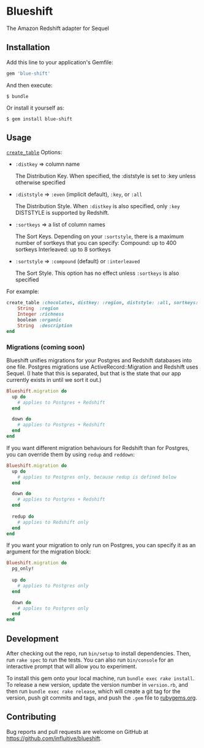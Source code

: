# Blueshift

The Amazon Redshift adapter for Sequel

## Installation

Add this line to your application's Gemfile:

```ruby
gem 'blue-shift'
```

And then execute:

    $ bundle

Or install it yourself as:

    $ gem install blue-shift

## Usage

[`create_table`](http://sequel.jeremyevans.net/rdoc/classes/Sequel/Database.html#method-i-create_table) Options:

- `:distkey` => column name

    The Distribution Key. When specified, the :diststyle is set to :key unless otherwise specified

- `:diststyle` => `:even` (implicit default), `:key`, or `:all`

    The Distribution Style. When `:distkey` is also specified, only `:key` DISTSTYLE is supported by Redshift.

- `:sortkeys` => a list of column names

    The Sort Keys. Depending on your `:sortstyle`, there is a maximum number of sortkeys that you can specify:
      Compound: up to 400 sortkeys
      Interleaved: up to 8 sortkeys
    
- `:sortstyle` => `:compound` (default) or `:interleaved`

    The Sort Style. This option has no effect unless `:sortkeys` is also specified
        
For example:

```ruby
create_table :chocolates, distkey: :region, diststyle: :all, sortkeys: [:richness, :organic], sortstyle: :interleaved do
    String  :region
    Integer :richness
    boolean :organic
    String  :description
end
```


### Migrations (coming soon)

Blueshift unifies migrations for your Postgres and Redshift databases into one file. Postgres migrations use ActiveRecord::Migration and Redshift uses Sequel.
(I hate that this is separated, but that is the state that our app currently exists in until we sort it out.)

```ruby
Blueshift.migration do
  up do
    # applies to Postgres + Redshift
  end

  down do
    # applies to Postgres + Redshift
  end
end
```

If you want different migration behaviours for Redshift than for Postgres, you can override them by using `redup` and `reddown`:

```ruby
Blueshift.migration do
  up do
    # applies to Postgres only, because redup is defined below
  end

  down do
    # applies to Postgres + Redshift
  end
  
  redup do
    # applies to Redshift only
  end
end
```

If you want your migration to only run on Postgres, you can specify it as an argument for the migration block:

```ruby
Blueshift.migration do
  pg_only!
  
  up do
    # applies to Postgres only
  end

  down do
    # applies to Postgres only
  end
end
```
       
## Development

After checking out the repo, run `bin/setup` to install dependencies. Then, run `rake spec` to run the tests. You can also run `bin/console` for an interactive prompt that will allow you to experiment.

To install this gem onto your local machine, run `bundle exec rake install`. To release a new version, update the version number in `version.rb`, and then run `bundle exec rake release`, which will create a git tag for the version, push git commits and tags, and push the `.gem` file to [rubygems.org](https://rubygems.org).

## Contributing

Bug reports and pull requests are welcome on GitHub at https://github.com/influitive/blueshift.

